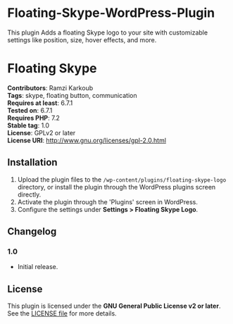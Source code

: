 # Floating-Skype-WordPress-Plugin

This plugin Adds a floating Skype logo to your site with customizable settings like position, size, hover effects, and more.

# Floating Skype

**Contributors**: Ramzi Karkoub  
**Tags**: skype, floating button, communication  
**Requires at least**: 6.7.1  
**Tested on**: 6.7.1  
**Requires PHP**: 7.2  
**Stable tag**: 1.0  
**License**: GPLv2 or later  
**License URI**: http://www.gnu.org/licenses/gpl-2.0.html

## Installation

1. Upload the plugin files to the `/wp-content/plugins/floating-skype-logo` directory, or install the plugin through the WordPress plugins screen directly.
2. Activate the plugin through the 'Plugins' screen in WordPress.
3. Configure the settings under **Settings > Floating Skype Logo**.

## Changelog

### 1.0

- Initial release.

## License

This plugin is licensed under the **GNU General Public License v2 or later**. See the [LICENSE file](./LICENSE) for more details.
